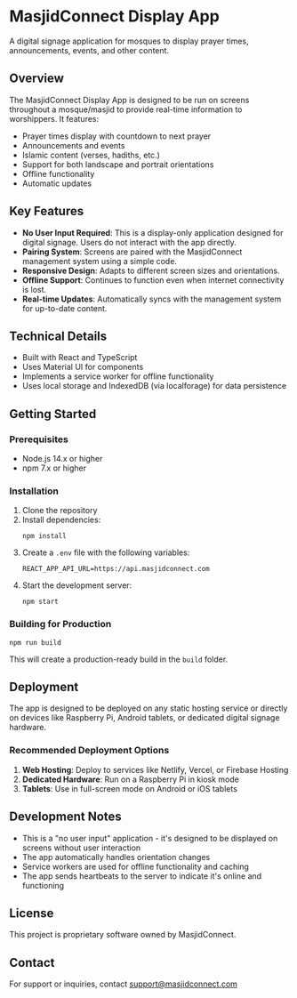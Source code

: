 # MasjidConnect Display App

A digital signage application for mosques to display prayer times, announcements, events, and other content.

## Overview

The MasjidConnect Display App is designed to be run on screens throughout a mosque/masjid to provide real-time information to worshippers. It features:

- Prayer times display with countdown to next prayer
- Announcements and events
- Islamic content (verses, hadiths, etc.)
- Support for both landscape and portrait orientations
- Offline functionality
- Automatic updates

## Key Features

- **No User Input Required**: This is a display-only application designed for digital signage. Users do not interact with the app directly.
- **Pairing System**: Screens are paired with the MasjidConnect management system using a simple code.
- **Responsive Design**: Adapts to different screen sizes and orientations.
- **Offline Support**: Continues to function even when internet connectivity is lost.
- **Real-time Updates**: Automatically syncs with the management system for up-to-date content.

## Technical Details

- Built with React and TypeScript
- Uses Material UI for components
- Implements a service worker for offline functionality
- Uses local storage and IndexedDB (via localforage) for data persistence

## Getting Started

### Prerequisites

- Node.js 14.x or higher
- npm 7.x or higher

### Installation

1. Clone the repository
2. Install dependencies:
   ```
   npm install
   ```
3. Create a `.env` file with the following variables:
   ```
   REACT_APP_API_URL=https://api.masjidconnect.com
   ```
4. Start the development server:
   ```
   npm start
   ```

### Building for Production

```
npm run build
```

This will create a production-ready build in the `build` folder.

## Deployment

The app is designed to be deployed on any static hosting service or directly on devices like Raspberry Pi, Android tablets, or dedicated digital signage hardware.

### Recommended Deployment Options

1. **Web Hosting**: Deploy to services like Netlify, Vercel, or Firebase Hosting
2. **Dedicated Hardware**: Run on a Raspberry Pi in kiosk mode
3. **Tablets**: Use in full-screen mode on Android or iOS tablets

## Development Notes

- This is a "no user input" application - it's designed to be displayed on screens without user interaction
- The app automatically handles orientation changes
- Service workers are used for offline functionality and caching
- The app sends heartbeats to the server to indicate it's online and functioning

## License

This project is proprietary software owned by MasjidConnect.

## Contact

For support or inquiries, contact support@masjidconnect.com 